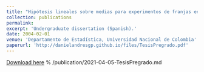 ```yaml
---
title: "Hipótesis lineales sobre medias para experimentos de franjas en parcelas divididas"
collection: publications
permalink: 
excerpt: 'Undergraduate dissertation (Spanish).'
date: 2004-02-01
venue: 'Departamento de Estadística, Universidad Nacional de Colombia'
paperurl: 'http://danielandresgp.github.io/files/TesisPregrado.pdf'
---
```


[Download here](http://danielandresgp.github.io/files/TesisPregrado.pdf)
% /publication/2021-04-05-TesisPregrado.md
